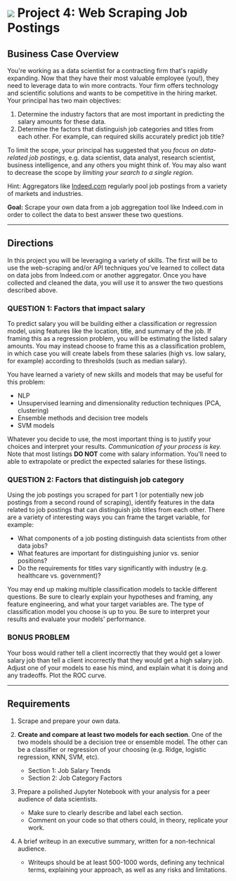 # ![](https://ga-dash.s3.amazonaws.com/production/assets/logo-9f88ae6c9c3871690e33280fcf557f33.png) Project 4: Web Scraping Job Postings

## Business Case Overview

You're working as a data scientist for a contracting firm that's rapidly expanding. Now that they have their most valuable employee (you!), they need to leverage data to win more contracts. Your firm offers technology and scientific solutions and wants to be competitive in the hiring market. Your principal has two main objectives:

   1. Determine the industry factors that are most important in predicting the salary amounts for these data.
   2. Determine the factors that distinguish job categories and titles from each other. For example, can required skills accurately predict job title?

To limit the scope, your principal has suggested that you *focus on data-related job postings*, e.g. data scientist, data analyst, research scientist, business intelligence, and any others you might think of. You may also want to decrease the scope by *limiting your search to a single region.*

Hint: Aggregators like [Indeed.com](https://www.indeed.com) regularly pool job postings from a variety of markets and industries. 

**Goal:** Scrape your own data from a job aggregation tool like Indeed.com in order to collect the data to best answer these two questions.

---

## Directions

In this project you will be leveraging a variety of skills. The first will be to use the web-scraping and/or API techniques you've learned to collect data on data jobs from Indeed.com or another aggregator. Once you have collected and cleaned the data, you will use it to answer the two questions described above.

### QUESTION 1: Factors that impact salary

To predict salary you will be building either a classification or regression model, using features like the location, title, and summary of the job. If framing this as a regression problem, you will be estimating the listed salary amounts. You may instead choose to frame this as a classification problem, in which case you will create labels from these salaries (high vs. low salary, for example) according to thresholds (such as median salary).

You have learned a variety of new skills and models that may be useful for this problem:
- NLP
- Unsupervised learning and dimensionality reduction techniques (PCA, clustering)
- Ensemble methods and decision tree models
- SVM models

Whatever you decide to use, the most important thing is to justify your choices and interpret your results. *Communication of your process is key.* Note that most listings **DO NOT** come with salary information. You'll need to able to extrapolate or predict the expected salaries for these listings.

### QUESTION 2: Factors that distinguish job category

Using the job postings you scraped for part 1 (or potentially new job postings from a second round of scraping), identify features in the data related to job postings that can distinguish job titles from each other. There are a variety of interesting ways you can frame the target variable, for example:
- What components of a job posting distinguish data scientists from other data jobs?
- What features are important for distinguishing junior vs. senior positions?
- Do the requirements for titles vary significantly with industry (e.g. healthcare vs. government)?

You may end up making multiple classification models to tackle different questions. Be sure to clearly explain your hypotheses and framing, any feature engineering, and what your target variables are. The type of classification model you choose is up to you. Be sure to interpret your results and evaluate your models' performance.


### BONUS PROBLEM

Your boss would rather tell a client incorrectly that they would get a lower salary job than tell a client incorrectly that they would get a high salary job. Adjust one of your models to ease his mind, and explain what it is doing and any tradeoffs. Plot the ROC curve.

---

## Requirements

1. Scrape and prepare your own data.

2. **Create and compare at least two models for each section**. One of the two models should be a decision tree or ensemble model. The other can be a classifier or regression of your choosing (e.g. Ridge, logistic regression, KNN, SVM, etc).
   - Section 1: Job Salary Trends
   - Section 2: Job Category Factors

3. Prepare a polished Jupyter Notebook with your analysis for a peer audience of data scientists. 
   - Make sure to clearly describe and label each section.
   - Comment on your code so that others could, in theory, replicate your work.

4. A brief writeup in an executive summary, written for a non-technical audience.
   - Writeups should be at least 500-1000 words, defining any technical terms, explaining your approach, as well as any risks and limitations.

